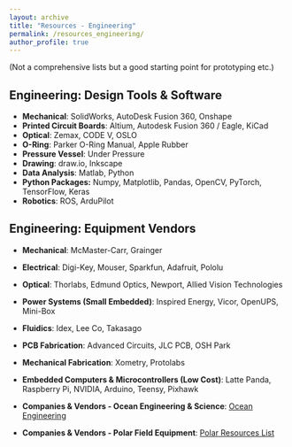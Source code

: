 ```yaml
---
layout: archive
title: "Resources - Engineering"
permalink: /resources_engineering/
author_profile: true
---
```


(Not a comprehensive lists but a good starting point for prototyping etc.)

## Engineering: Design Tools & Software
- **Mechanical**: SolidWorks, AutoDesk Fusion 360, Onshape
- **Printed Circuit Boards**: Altium, Autodesk Fusion 360 / Eagle, KiCad
- **Optical**: Zemax, CODE V, OSLO
- **O-Ring**: Parker O-Ring Manual, Apple Rubber
- **Pressure Vessel**: Under Pressure
- **Drawing**: draw.io, Inkscape
- **Data Analysis**: Matlab, Python
- **Python Packages:** Numpy, Matplotlib, Pandas, OpenCV, PyTorch, TensorFlow, Keras
- **Robotics**: ROS, ArduPilot


## Engineering: Equipment Vendors

* **Mechanical**: McMaster-Carr, Grainger
* **Electrical**: Digi-Key, Mouser, Sparkfun, Adafruit, Pololu
* **Optical**: Thorlabs, Edmund Optics, Newport, Allied Vision Technologies
* **Power Systems (Small Embedded)**: Inspired Energy, Vicor, OpenUPS, Mini-Box
* **Fluidics**: Idex, Lee Co, Takasago
* **PCB Fabrication**: Advanced Circuits, JLC PCB, OSH Park
* **Mechanical Fabrication**: Xometry, Protolabs
* **Embedded Computers & Microcontrollers (Low Cost)**: Latte Panda, Raspberry Pi, NVIDIA, Arduino, Teensy, Pixhawk 

* **Companies & Vendors - Ocean Engineering & Science**: [Ocean Engineering](https://andrewdmullen.github.io/resources_oceanengineering/)

* **Companies & Vendors - Polar Field Equipment**: [Polar Resources List](https://andrewdmullen.github.io/resources_polar/)
